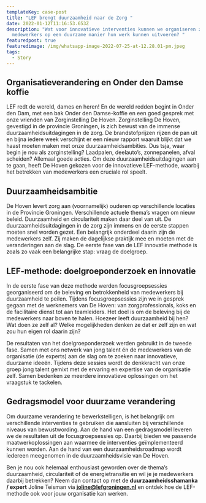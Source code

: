```yaml
---
templateKey: case-post
title: "LEF brengt duurzaamheid naar de Zorg "
date: 2022-01-12T11:16:53.653Z
description: "Wat voor innovatieve interventies kunnen we organiseren zodat onze
  medewerkers op een duurzame manier hun werk kunnen uitvoeren? "
featuredpost: true
featuredimage: /img/whatsapp-image-2022-07-25-at-12.28.01-pm.jpeg
tags:
  - Story
---
```

## O﻿rganisatieverandering en Onder den Damse koffie

LEF redt de wereld, dames en heren! En de wereld redden begint in Onder den Dam, met een bak Onder den Damse-koffie en een goed gesprek met onze vrienden van Zorginstelling De Hoven. Zorginstelling De Hoven, gevestigd in de provincie Groningen, is zich bewust van de immense duurzaamheidsuitdagingen in de zorg. De brandstofprijzen rijzen de pan uit en bijna iedere week verschijnt er een nieuw rapport waaruit blijkt dat we haast moeten maken met onze duurzaamheidsambities. Dus tsja, waar begin je nou als zorginstelling? Laadpalen, deelauto’s, zonnepanelen, afval scheiden? Allemaal goede acties. Om deze duurzaamheidsuitdagingen aan te gaan, heeft De Hoven gekozen voor de innovatieve LEF-methode, waarbij het betrekken van medewerkers een cruciale rol speelt.

## Duurzaamheidsambitie

De Hoven levert zorg aan (voornamelijk) ouderen op verschillende locaties in de Provincie Groningen. Verschillende actuele thema’s vragen om nieuw beleid. Duurzaamheid en circulariteit maken daar deel van uit. De duurzaamheidsuitdagingen in de zorg zijn immens en de eerste stappen moeten snel worden gezet. Een belangrijk onderdeel daarin zijn de medewerkers zelf. Zij maken de dagelijkse praktijk mee en moeten met de veranderingen aan de slag. De eerste fase van de LEF innovatie methode is zoals zo vaak een belangrijke stap: vraag de doelgroep. 

## LEF-methode: doelgroeponderzoek en innovatie

In de eerste fase van deze methode werden focusgroepsessies georganiseerd om de beleving en betrokkenheid van medewerkers bij duurzaamheid te peilen. Tijdens focusgroepsessies zijn we in gesprek gegaan met de werknemers van De Hoven: van zorgprofessionals, koks en de facilitaire dienst tot aan teamleiders. Het doel is om de beleving bij de medewerkers naar boven te halen. Hoezeer leeft duurzaamheid bij hen? Wat doen ze zelf al? Welke mogelijkheden denken ze dat er zelf zijn en wat zou hun eigen rol daarin zijn?

De resultaten van het doelgroeponderzoek werden gebruikt in de tweede fase. Samen met ons netwerk van jong talent én de medewerkers van de organisatie (de experts) aan de slag om te zoeken naar innovatieve, duurzame ideeën. Tijdens deze sessies wordt de denkkracht van onze groep jong talent gemixt met de ervaring en expertise van de organisatie zelf. Samen bedenken ze meerdere innovatieve oplossingen om het vraagstuk te tackelen. 

## Gedragsmodel voor duurzame verandering

Om duurzame verandering te bewerkstelligen, is het belangrijk om verschillende interventies te gebruiken die aansluiten bij verschillende niveaus van bewustwording. Aan de hand van een gedragsmodel leveren we de resultaten uit de focusgroepsessies op. Daarbij bieden we passende maatwerkoplossingen aan waarmee de interventies geïmplementeerd kunnen worden. Aan de hand van een duurzaamheidsroadmap wordt iedereen meegenomen in de duurzaamheidsvisie van De Hoven.

Ben je nou ook helemaal enthousiast geworden over de thema’s duurzaamheid, circulariteit of de energietransitie en wil je je medewerkers daarbij betrekken? Neem dan contact op met de **duurzaamheidsshamanka / expert** Joline Teisman via **joline@lefgroningen.nl** en ontdek hoe de LEF-methode ook voor jouw organisatie kan werken.